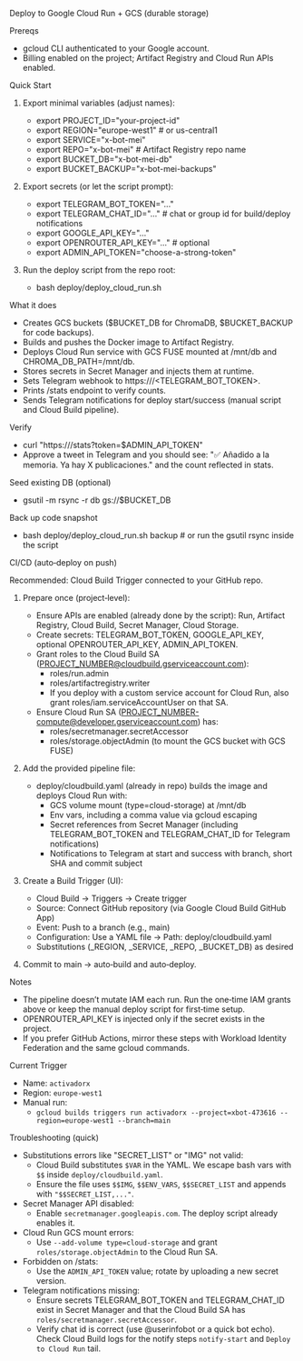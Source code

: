 Deploy to Google Cloud Run + GCS (durable storage)

Prereqs
- gcloud CLI authenticated to your Google account.
- Billing enabled on the project; Artifact Registry and Cloud Run APIs enabled.

Quick Start
1) Export minimal variables (adjust names):
   - export PROJECT_ID="your-project-id"
   - export REGION="europe-west1"     # or us-central1
   - export SERVICE="x-bot-mei"
   - export REPO="x-bot-mei"          # Artifact Registry repo name
   - export BUCKET_DB="x-bot-mei-db"
   - export BUCKET_BACKUP="x-bot-mei-backups"

2) Export secrets (or let the script prompt):
   - export TELEGRAM_BOT_TOKEN="..."
   - export TELEGRAM_CHAT_ID="..."     # chat or group id for build/deploy notifications
   - export GOOGLE_API_KEY="..."
   - export OPENROUTER_API_KEY="..."   # optional
   - export ADMIN_API_TOKEN="choose-a-strong-token"

3) Run the deploy script from the repo root:
   - bash deploy/deploy_cloud_run.sh

What it does
- Creates GCS buckets ($BUCKET_DB for ChromaDB, $BUCKET_BACKUP for code backups).
- Builds and pushes the Docker image to Artifact Registry.
- Deploys Cloud Run service with GCS FUSE mounted at /mnt/db and CHROMA_DB_PATH=/mnt/db.
- Stores secrets in Secret Manager and injects them at runtime.
- Sets Telegram webhook to https://<service-url>/<TELEGRAM_BOT_TOKEN>.
- Prints /stats endpoint to verify counts.
 - Sends Telegram notifications for deploy start/success (manual script and Cloud Build pipeline).

Verify
- curl "https://<service-url>/stats?token=$ADMIN_API_TOKEN"
- Approve a tweet in Telegram and you should see: "✅ Añadido a la memoria. Ya hay X publicaciones." and the count reflected in stats.

Seed existing DB (optional)
- gsutil -m rsync -r db gs://$BUCKET_DB

Back up code snapshot
- bash deploy/deploy_cloud_run.sh backup   # or run the gsutil rsync inside the script

CI/CD (auto‑deploy on push)

Recommended: Cloud Build Trigger connected to your GitHub repo.

1) Prepare once (project‑level):
   - Ensure APIs are enabled (already done by the script): Run, Artifact Registry, Cloud Build, Secret Manager, Cloud Storage.
   - Create secrets: TELEGRAM_BOT_TOKEN, GOOGLE_API_KEY, optional OPENROUTER_API_KEY, ADMIN_API_TOKEN.
   - Grant roles to the Cloud Build SA (PROJECT_NUMBER@cloudbuild.gserviceaccount.com):
     - roles/run.admin
     - roles/artifactregistry.writer
     - If you deploy with a custom service account for Cloud Run, also grant roles/iam.serviceAccountUser on that SA.
   - Ensure Cloud Run SA (PROJECT_NUMBER-compute@developer.gserviceaccount.com) has:
     - roles/secretmanager.secretAccessor
     - roles/storage.objectAdmin (to mount the GCS bucket with GCS FUSE)

2) Add the provided pipeline file:
   - deploy/cloudbuild.yaml (already in repo) builds the image and deploys Cloud Run with:
     - GCS volume mount (type=cloud-storage) at /mnt/db
     - Env vars, including a comma value via gcloud escaping
     - Secret references from Secret Manager (including TELEGRAM_BOT_TOKEN and TELEGRAM_CHAT_ID for Telegram notifications)
     - Notifications to Telegram at start and success with branch, short SHA and commit subject

3) Create a Build Trigger (UI):
   - Cloud Build → Triggers → Create trigger
   - Source: Connect GitHub repository (via Google Cloud Build GitHub App)
   - Event: Push to a branch (e.g., main)
   - Configuration: Use a YAML file → Path: deploy/cloudbuild.yaml
   - Substitutions (_REGION, _SERVICE, _REPO, _BUCKET_DB) as desired

4) Commit to main → auto‑build and auto‑deploy.

Notes
- The pipeline doesn’t mutate IAM each run. Run the one‑time IAM grants above or keep the manual deploy script for first‑time setup.
- OPENROUTER_API_KEY is injected only if the secret exists in the project.
- If you prefer GitHub Actions, mirror these steps with Workload Identity Federation and the same gcloud commands.

Current Trigger
- Name: `activadorx`
- Region: `europe-west1`
- Manual run:
  - `gcloud builds triggers run activadorx --project=xbot-473616 --region=europe-west1 --branch=main`

Troubleshooting (quick)
- Substitutions errors like "SECRET_LIST" or "IMG" not valid:
  - Cloud Build substitutes `$VAR` in the YAML. We escape bash vars with `$$` inside `deploy/cloudbuild.yaml`.
  - Ensure the file uses `$$IMG`, `$$ENV_VARS`, `$$SECRET_LIST` and appends with `"$$SECRET_LIST,..."`.
- Secret Manager API disabled:
  - Enable `secretmanager.googleapis.com`. The deploy script already enables it.
- Cloud Run GCS mount errors:
  - Use `--add-volume type=cloud-storage` and grant `roles/storage.objectAdmin` to the Cloud Run SA.
- Forbidden on /stats:
  - Use the `ADMIN_API_TOKEN` value; rotate by uploading a new secret version.
 - Telegram notifications missing:
   - Ensure secrets TELEGRAM_BOT_TOKEN and TELEGRAM_CHAT_ID exist in Secret Manager and that the Cloud Build SA has `roles/secretmanager.secretAccessor`.
   - Verify chat id is correct (use @userinfobot or a quick bot echo). Check Cloud Build logs for the notify steps `notify-start` and `Deploy to Cloud Run` tail.
